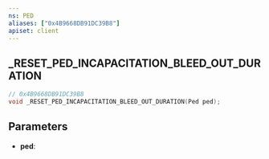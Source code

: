 ```yaml
---
ns: PED
aliases: ["0x4B9668DB91DC39B8"]
apiset: client
---
```

## _RESET_PED_INCAPACITATION_BLEED_OUT_DURATION

```c
// 0x4B9668DB91DC39B8
void _RESET_PED_INCAPACITATION_BLEED_OUT_DURATION(Ped ped);
```


## Parameters
* **ped**: